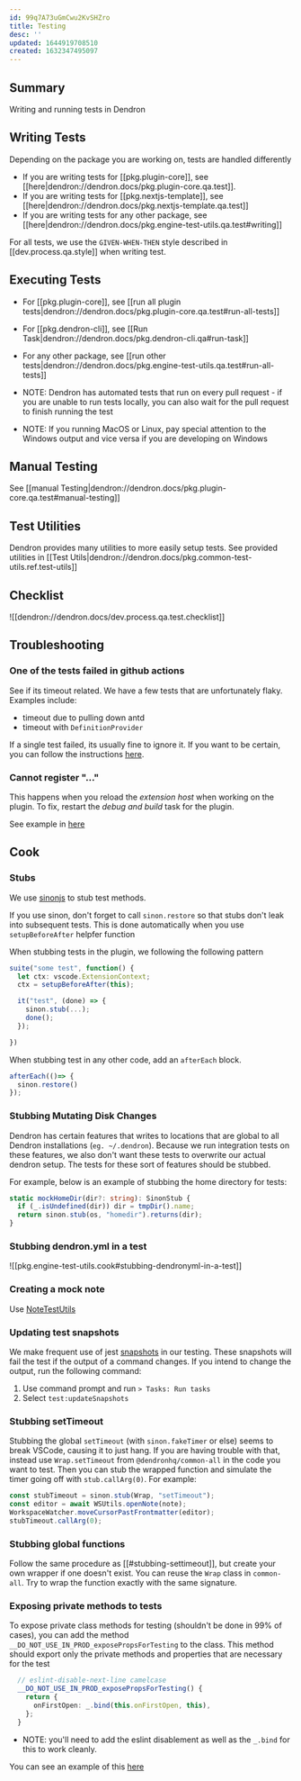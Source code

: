 ```yaml
---
id: 99q7A73uGmCwu2KvSHZro
title: Testing
desc: ''
updated: 1644919708510
created: 1632347495097
---
```


## Summary

Writing and running tests in Dendron

## Writing Tests

Depending on the package you are working on, tests are handled differently

- If you are writing tests for [[pkg.plugin-core]], see [[here|dendron://dendron.docs/pkg.plugin-core.qa.test]].
- If you are writing tests for [[pkg.nextjs-template]], see [[here|dendron://dendron.docs/pkg.nextjs-template.qa.test]]
- If you are writing tests for any other package, see [[here|dendron://dendron.docs/pkg.engine-test-utils.qa.test#writing]]

For all tests, we use the `GIVEN-WHEN-THEN` style described in [[dev.process.qa.style]] when writing test.

## Executing Tests

- For [[pkg.plugin-core]], see [[run all plugin tests|dendron://dendron.docs/pkg.plugin-core.qa.test#run-all-tests]]
- For [[pkg.dendron-cli]], see [[Run Task|dendron://dendron.docs/pkg.dendron-cli.qa#run-task]]
- For any other package, see [[run other tests|dendron://dendron.docs/pkg.engine-test-utils.qa.test#run-all-tests]]


- NOTE: Dendron has automated tests that run on every pull request - if you are unable to run tests locally, you can also wait for the pull request to finish running the test
- NOTE: If you running MacOS or Linux, pay special attention to the Windows output and vice versa if you are developing on Windows

## Manual Testing

See [[manual Testing|dendron://dendron.docs/pkg.plugin-core.qa.test#manual-testing]]

## Test Utilities

Dendron provides many utilities to more easily setup tests. See provided utilities in [[Test Utils|dendron://dendron.docs/pkg.common-test-utils.ref.test-utils]]

## Checklist
![[dendron://dendron.docs/dev.process.qa.test.checklist]]

## Troubleshooting

### One of the tests failed in github actions

See if its timeout related. We have a few tests that are unfortunately flaky. Examples include:
- timeout due to pulling down antd
- timeout with `DefinitionProvider`

If a single test failed, its usually fine to ignore it. If you want to be certain, you can follow the instructions [here](https://www.loom.com/share/50f5c7c2ac2143b18ea45fea8f3c4cb9?from_recorder=1&focus_title=1).


### Cannot register "..."

This happens when you reload the *extension host* when working on the plugin. To fix, restart the *debug and build* task for the plugin. 

See example in [here](https://www.loom.com/share/797f2e13cc9a46e4a0973b3ad26f6ed7)

## Cook

### Stubs
We use [sinonjs](https://sinonjs.org/) to stub test methods. 

If you use sinon, don't forget to call `sinon.restore` so that stubs don't leak into subsequent tests. This is done automatically when you use `setupBeforeAfter` helpfer function

When stubbing tests in the plugin, we following the following pattern
```ts
suite("some test", function() {
  let ctx: vscode.ExtensionContext;
  ctx = setupBeforeAfter(this);

  it("test", (done) => {
    sinon.stub(...);
    done();
  });

})
```

When stubbing test in any other code, add an `afterEach` block.
```ts
afterEach(()=> {
  sinon.restore()
});
```

### Stubbing Mutating Disk Changes

Dendron has certain features that writes to locations that are global to all Dendron installations (`eg. ~/.dendron`). Because we run integration tests on these features, we also don't want these tests to overwrite our actual dendron setup. The tests for these sort of features should be stubbed.

For example, below is an example of stubbing the home directory for tests:

```ts
static mockHomeDir(dir?: string): SinonStub {
  if (_.isUndefined(dir)) dir = tmpDir().name;
  return sinon.stub(os, "homedir").returns(dir);
}
```

### Stubbing dendron.yml in a test
![[pkg.engine-test-utils.cook#stubbing-dendronyml-in-a-test]]

### Creating a mock note

Use [NoteTestUtils](https://github.com/dendronhq/dendron/blob/16b0e5c59e3ee11530199b5c9a11a58f05e14a93/packages/common-test-utils/src/noteUtils.ts#L63-L63)

### Updating test snapshots

We make frequent use of jest [snapshots](https://jestjs.io/docs/snapshot-testing) in our testing. These snapshots will fail the test if the output of a command changes. If you intend to change the output, run the following command:

1. Use command prompt and run `> Tasks: Run tasks`
2. Select `test:updateSnapshots`

### Stubbing setTimeout

Stubbing the global `setTimeout` (with `sinon.fakeTimer` or else) seems to break
VSCode, causing it to just hang. If you are having trouble with that, instead
use `Wrap.setTimeout` from `@dendronhq/common-all` in the code you want to test.
Then you can stub the wrapped function and simulate the timer going off with
`stub.callArg(0)`. For example:

```ts
const stubTimeout = sinon.stub(Wrap, "setTimeout");
const editor = await WSUtils.openNote(note);
WorkspaceWatcher.moveCursorPastFrontmatter(editor);
stubTimeout.callArg(0);
```

### Stubbing global functions

Follow the same procedure as [[#stubbing-settimeout]], but create your own wrapper if one doesn't exist.
You can reuse the `Wrap` class in `common-all`. Try to wrap the function exactly with the same signature.

### Exposing private methods to tests

To expose private class methods for testing (shouldn't be done in 99% of cases), you can add the method `__DO_NOT_USE_IN_PROD_exposePropsForTesting` to the class. 
This method should export only the private methods and properties that are necessary for the test


```ts
  // eslint-disable-next-line camelcase
  __DO_NOT_USE_IN_PROD_exposePropsForTesting() {
    return {
      onFirstOpen: _.bind(this.onFirstOpen, this),
    };
  }

```

- NOTE: you'll need to add the eslint disablement as well as the `_.bind` for this to work cleanly. 

You can see an example of this [here](https://github.com/dendronhq/dendron/pull/2405/files#diff-3796fd1bad70e2aa646a02f09ac82f4a50fce4fa3fcd15844bec53a851905c5f)